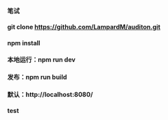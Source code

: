 #### 笔试
#### git clone https://github.com/LampardM/auditon.git
#### npm install
#### 本地运行：npm run dev
#### 发布：npm run build
#### 默认：http://localhost:8080/
#### test

